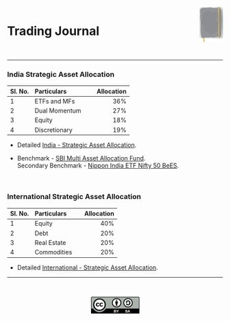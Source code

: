 <img alt="Trading Journal Logo" src="files/trading_journal_logo.svg" width="10.8%" align="right">

# <a id="jrnl"> Trading Journal </a>

</br>

---

### **India Strategic Asset Allocation**

| Sl. No.  | Particulars                        |&nbsp; &nbsp;  Allocation |
|:---------|:-----------------------------------|-------------------------:|
| 1        |  ETFs and MFs                      |                      36% |
| 2        |  Dual Momentum      &nbsp;         |                      27% |
| 3        |  Equity                            |                      18% |
| 4        |  Discretionary                     |                      19% |
    
- Detailed [India - Strategic Asset Allocation](india_saa.md).

- Benchmark - [SBI Multi Asset Allocation Fund](https://www.valueresearchonline.com/funds/17657/sbi-multi-asset-allocation-fund-direct-plan/).  
  Secondary Benchmark - [Nippon India ETF Nifty 50 BeES](https://www.google.com/finance/quote/NIFTYBEES:NSE). </br>

<br>

### **International Strategic Asset Allocation**

| Sl. No.  | Particulars                        |&nbsp; &nbsp;  Allocation |
|:---------|:-----------------------------------|-------------------------:|
| 1        |  Equity                            |                      40% |
| 2        |  Debt                              |                      20% |
| 3        |  Real Estate                       |                      20% |
| 4        |  Commodities                       |                      20% |
    
- Detailed [International - Strategic Asset Allocation](international_saa.md).


---

</br>

<p align="center">
<img alt="All Rights Reserved Logo" src="files/cc_by_sa.svg" width="113">
</p>
